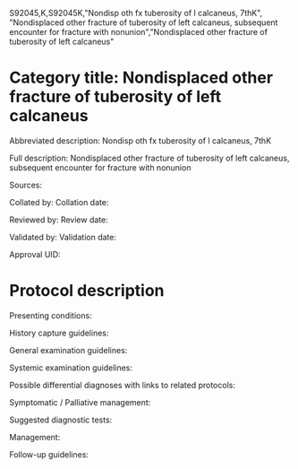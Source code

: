 S92045,K,S92045K,"Nondisp oth fx tuberosity of l calcaneus, 7thK", "Nondisplaced other fracture of tuberosity of left calcaneus, subsequent encounter for fracture with nonunion","Nondisplaced other fracture of tuberosity of left calcaneus"
# Category title: Nondisplaced other fracture of tuberosity of left calcaneus

Abbreviated description: Nondisp oth fx tuberosity of l calcaneus, 7thK

Full description: Nondisplaced other fracture of tuberosity of left calcaneus, subsequent encounter for fracture with nonunion

Sources:

Collated by:
Collation date:

Reviewed by:
Review date:

Validated by:
Validation date:

Approval UID:

# Protocol description

Presenting conditions:

History capture guidelines:

General examination guidelines:

Systemic examination guidelines:

Possible differential diagnoses with links to related protocols:

Symptomatic / Palliative management:

Suggested diagnostic tests:

Management:

Follow-up guidelines:
